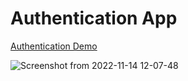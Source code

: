 # Authentication App

<a href="https://nextjs-authentication-mauve.vercel.app/auth" target="_blank">Authentication Demo</a>

![Screenshot from 2022-11-14 12-07-48](https://user-images.githubusercontent.com/41836849/201592425-9a38f5fe-fc6f-4eb8-b741-f6b9f0b9e3a9.png)
